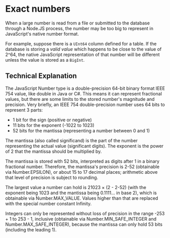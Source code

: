 # Exact numbers

When a large number is read from a file or submitted to the database through a Node.JS process, the number may be too big to represent in JavaScript's native number format.

For example, suppose there is a `UInt64` column defined for a table. If the database is storing a *valid value* which happens to be close to the value of 2^64, the native JavaScript representation of that number will be different unless the value is stored as a `BigInt`. 

## Technical Explanation

The JavaScript Number type is a double-precision 64-bit binary format IEEE 754 value, like double in Java or C#. This means it can represent fractional values, but there are some limits to the stored number's magnitude and precision. Very briefly, an IEEE 754 double-precision number uses 64 bits to represent 3 parts:

- 1 bit for the sign (positive or negative)
- 11 bits for the exponent (-1022 to 1023)
- 52 bits for the mantissa (representing a number between 0 and 1)

The mantissa (also called significand) is the part of the number representing the actual value (significant digits). The exponent is the power of 2 that the mantissa should be multiplied by.

The mantissa is stored with 52 bits, interpreted as digits after 1 in a binary fractional number. Therefore, the mantissa's precision is 2-52 (obtainable via Number.EPSILON), or about 15 to 17 decimal places; arithmetic above that level of precision is subject to rounding.

The largest value a number can hold is 21023 × (2 - 2-52) (with the exponent being 1023 and the mantissa being 0.1111... in base 2), which is obtainable via Number.MAX_VALUE. Values higher than that are replaced with the special number constant Infinity.

Integers can only be represented without loss of precision in the range -253 + 1 to 253 - 1, inclusive (obtainable via Number.MIN_SAFE_INTEGER and Number.MAX_SAFE_INTEGER), because the mantissa can only hold 53 bits (including the leading 1).
